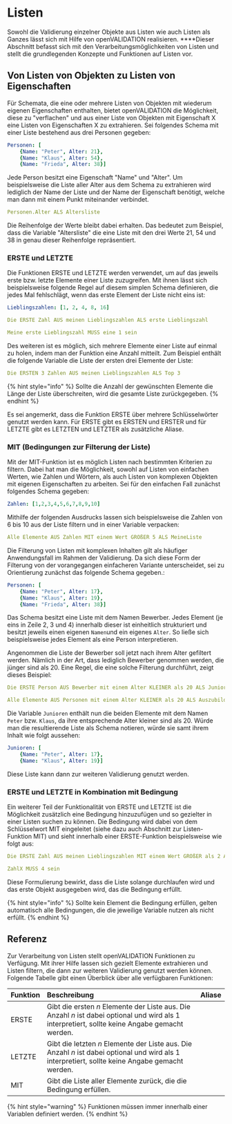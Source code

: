 # Listen

Sowohl die Validierung einzelner Objekte aus Listen wie auch Listen als Ganzes lässt sich mit Hilfe von openVALIDATION realisieren. ****Dieser Abschnitt befasst sich mit den Verarbeitungsmöglichkeiten von Listen und stellt die grundlegenden Konzepte und Funktionen auf Listen vor.

## Von Listen von Objekten zu Listen von Eigenschaften

Für Schemata, die eine oder mehrere Listen von Objekten mit wiederum eigenen Eigenschaften enthalten, bietet openVALIDATION die Möglichkeit, diese zu "verflachen" und aus einer Liste von Objekten mit Eigenschaft X eine Listen von Eigenschaften X zu extrahieren. Sei folgendes Schema mit einer Liste bestehend aus drei Personen gegeben:

```yaml
Personen: [
    {Name: "Peter", Alter: 21},
    {Name: "Klaus", Alter: 54},
    {Name: "Frieda", Alter: 38}]
```

 Jede Person besitzt eine Eigenschaft "Name" und "Alter". Um beispielsweise die Liste aller Alter aus dem Schema zu extrahieren wird lediglich der Name der Liste und der Name der Eigenschaft benötigt, welche man dann mit einem Punkt miteinander verbindet. 

```yaml
Personen.Alter ALS Altersliste
```

Die Reihenfolge der Werte bleibt dabei erhalten. Das bedeutet zum Beispiel, dass die Variable "Altersliste" die eine Liste mit den drei Werte 21, 54 und 38 in genau dieser Reihenfolge repräsentiert. 



### ERSTE und LETZTE

Die Funktionen ERSTE und LETZTE werden verwendet, um auf das jeweils erste bzw. letzte Elemente einer Liste zuzugreifen. Mit ihnen lässt sich beispielsweise folgende Regel auf diesem simplen Schema definieren, die jedes Mal fehlschlägt, wenn das erste Element der Liste nicht eins ist:

```yaml
Lieblingszahlen: [1, 2, 4, 8, 16]
```

```yaml
Die ERSTE Zahl AUS meinen Lieblingszahlen ALS erste Lieblingszahl

Meine erste Lieblingszahl MUSS eine 1 sein
```

Des weiteren ist es möglich, sich mehrere Elemente einer Liste auf einmal zu holen, indem man der Funktion eine Anzahl mitteilt. Zum Beispiel enthält die folgende Variable die Liste der ersten drei Elemente der Liste:

```yaml
Die ERSTEN 3 Zahlen AUS meinen Lieblingszahlen ALS Top 3
```

{% hint style="info" %}
Sollte die Anzahl der gewünschten Elemente die Länge der Liste überschreiten, wird die gesamte Liste zurückgegeben.
{% endhint %}

Es sei angemerkt, dass die Funktion ERSTE über mehrere Schlüsselwörter genutzt werden kann. Für ERSTE gibt es ERSTEN und ERSTER und für LETZTE gibt es LETZTEN und LETZTER als zusätzliche Aliase.

#### 

### 

### MIT \(Bedingungen zur Filterung der Liste\)

Mit der MIT-Funktion ist es möglich Listen nach bestimmten Kriterien zu filtern. Dabei hat man die Möglichkeit, sowohl auf Listen von einfachen Werten, wie Zahlen und Wörtern, als auch Listen von komplexen Objekten mit eigenen Eigenschaften zu arbeiten. Sei für den einfachen Fall zunächst folgendes Schema gegeben:

```yaml
Zahlen: [1,2,3,4,5,6,7,8,9,10]
```

Mithilfe der folgenden Ausdrucks lassen sich beispielsweise die Zahlen von 6 bis 10 aus der Liste filtern und in einer Variable verpacken:

```yaml
Alle Elemente AUS Zahlen MIT einem Wert GRÖßER 5 ALS MeineListe
```

Die Filterung von Listen mit komplexen Inhalten gilt als häufiger Anwendungsfall im Rahmen der Validierung. Da sich diese Form der Filterung von der vorangegangen einfacheren Variante unterscheidet, sei zu Orientierung zunächst das folgende Schema gegeben.:

```yaml
Personen: [
    {Name: "Peter", Alter: 17},
    {Name: "Klaus", Alter: 19},
    {Name: "Frieda", Alter: 38}]
```

Das Schema besitzt eine Liste mit dem Namen Bewerber. Jedes Element \(je eins in Zeile 2, 3 und 4\) innerhalb dieser ist einheitlich strukturiert und besitzt jeweils einen eigenen `Namen`und ein eigenes `Alter`.  So ließe sich beispielsweise jedes Element als eine Person interpretieren.

Angenommen die Liste der Bewerber soll jetzt nach ihrem Alter gefiltert werden. Nämlich in der Art, dass lediglich Bewerber genommen werden, die jünger sind als 20. Eine Regel, die eine solche Filterung durchführt, zeigt dieses Beispiel:

```yaml
Die ERSTE Person AUS Bewerber mit einem Alter KLEINER als 20 ALS Junior
```

```yaml
Alle Elemente AUS Personen mit einem Alter KLEINER als 20 ALS Auszubildende
```

Die Variable `Junioren` enthält nun die beiden Elemente mit dem Namen `Peter` bzw. `Klaus`, da ihre entsprechende Alter kleiner sind als 20. Würde man die resultierende Liste als Schema notieren, würde sie samt ihrem Inhalt wie folgt aussehen:

```yaml
Junioren: [
    {Name: "Peter", Alter: 17},
    {Name: "Klaus", Alter: 19}]
```

Diese Liste kann dann zur weiteren Validierung genutzt werden.

### ERSTE und LETZTE in Kombination mit Bedingung

Ein weiterer Teil der Funktionalität von ERSTE und LETZTE ist die Möglichkeit zusätzlich eine Bedingung hinzuzufügen und so gezielter in einer Listen suchen zu können. Die Bedingung wird dabei von dem Schlüsselwort MIT eingeleitet \(siehe dazu auch Abschnitt zur Listen-Funktion MIT\) und sieht innerhalb einer ERSTE-Funktion beispielsweise wie folgt aus:

```yaml
Die ERSTE Zahl AUS meinen Lieblingszahlen MIT einem Wert GRÖßER als 2 ALS ZahlX

ZahlX MUSS 4 sein 
```

Diese Formulierung bewirkt, dass die Liste solange durchlaufen wird und das erste Objekt ausgegeben wird, das die Bedingung erfüllt.

{% hint style="info" %}
Sollte kein Element die Bedingung erfüllen, gelten automatisch alle Bedingungen, die die jeweilige Variable nutzen als nicht erfüllt.
{% endhint %}

## Referenz

Zur Verarbeitung von Listen stellt openVALIDATION Funktionen zu Verfügung. Mit ihrer Hilfe lassen sich gezielt Elemente extrahieren und Listen filtern, die dann zur weiteren Validierung genutzt werden können. Folgende Tabelle gibt einen Überblick über alle verfügbaren Funktionen:

| Funktion | Beschreibung | Aliase |
| :--- | :--- | :--- |
| ERSTE | Gibt die ersten _n_ Elemente der Liste aus. Die Anzahl _n_ ist dabei optional und wird als 1 interpretiert, sollte keine Angabe gemacht werden. |  |
| LETZTE | Gibt die letzten _n_ Elemente der Liste aus. Die Anzahl _n_ ist dabei optional und wird als 1 interpretiert, sollte keine Angabe gemacht werden. |  |
| MIT | Gibt die Liste aller Elemente zurück, die die Bedingung erfüllen.  |  |

{% hint style="warning" %}
Funktionen müssen immer innerhalb einer Variablen definiert werden.
{% endhint %}



